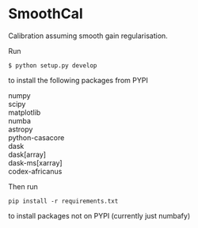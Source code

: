 # SmoothCal
Calibration assuming smooth gain regularisation.

Run 

```
$ python setup.py develop
```

to install the following packages from PYPI

numpy\
scipy\
matplotlib\
numba\
astropy\
python-casacore\
dask\
dask[array]\
dask-ms[xarray]\
codex-africanus

Then run

```
pip install -r requirements.txt
```

to install packages not on PYPI (currently just numbafy)
